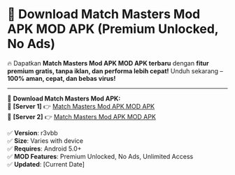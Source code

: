 # 🚀 Download Match Masters Mod APK MOD APK (Premium Unlocked, No Ads)  

🔥 Dapatkan **Match Masters Mod APK MOD APK terbaru** dengan **fitur premium gratis, tanpa iklan, dan performa lebih cepat!** Unduh sekarang – **100% aman, cepat, dan bebas virus!**  

---


🔽 **Download Match Masters Mod APK:**  
🔹 **[Server 1]** 👉 [Match Masters Mod APK MOD APK](https://apkcomod.com?title=Match_Masters_Mod_APK)  
🔹 **[Server 2]** 👉 [Match Masters Mod APK MOD APK](https://apkcomod.com?title=Match_Masters_Mod_APK)  


✅ **Version**: r3vbb  
✅ **Size**: Varies with device  
✅ **Requires**: Android 5.0+  
✅ **MOD Features**: Premium Unlocked, No Ads, Unlimited Access  
✅ **Updated**: [Current Date]  